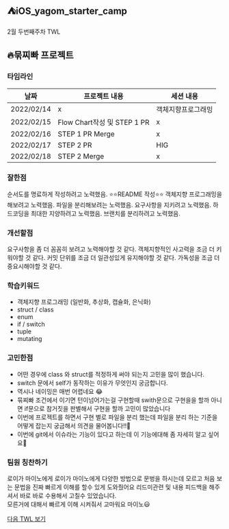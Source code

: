 ## ⛺️iOS_yagom_starter_camp

2월 두번째주차 TWL

## 🔥묶찌빠 프로젝트
### 타임라인

|날짜|프로젝트 내용|세션 내용|
|------|---|---|
|2022/02/14| x  | 객체지향프로그래밍  |
|2022/02/15|Flow Chart작성 및 STEP 1 PR|x|
|2022/02/16|STEP 1 PR Merge| x |
|2022/02/17|STEP 2 PR|HIG|
|2022/02/18|STEP 2 Merge|x|

### 잘한점
순서도를 명료하게 작성하려고 노력했음.
⭐️⭐️README 작성⭐️⭐️
객체지향 프로그래밍을 해보려고 노력했음.
파일을 분리해보려는 노력했음.
요구사항을 지키려고 노력했음.
하드코딩을 최대한 지양하려고 노력했음.
브랜치를 분리하려고 노력했음.

### 개선할점
요구사항을 좀 더 꼼꼼히 보려고 노력해야할 것 같다.
객체지향적인 사고력을 조금 더 키워야할 것 같다.
커밋 단위를 조금 더 일관성있게 유지해야할 것 같다.
가독성을 조금 더 중요시해야할 것 같다.

### 학습키워드
- 객체지향 프로그래밍 (일반화, 추상화, 캡슐화, 은닉화)
- struct / class
- enum
- if / switch
- tuple
- mutating


### 고민한점
-  어떤 경우에 class 와 struct를 적정하게 써야 되는지 고민을 많이 했습니다.
- switch 문에서 self가 동작하는 이유가 무엇인지 궁금합니다.
- 역시나 네이밍은 매번 어렵네요 😂
- 묶찌빠 조건에서 이기면 턴이넘어가는걸 구현할때 swith문으로 구현을을 할까 아니면 if문으로 참거짓을 판별해서 구현을 할까 고민이 많았습니다
- 이번에 프로젝트를 하면서 구현 별로 파일을 분리 했는데 파일을 분리 하는 기준을 어떻게 잡는지 궁금해서 의견을 물어봅니다!!🤔
- 이번에 git에서 이슈라는 기능이 있다고 하는데 이 기능에대해 좀 자세히 알고 싶어요🤔





### 팀원 칭찬하기
로이가 마이노에게
로이가 마이노에게  다양한  방법으로 문벙을 하시는데  모르고 처음 보는 문법을 진짜 빠르게 이해를
 할수 있게 도와줬어요
리드미관련 및 내용 피드백을  해주셔서  바로 바로 수용해서  고칠수 있었습니다.  
모른거에 대해서 빠르게 이해 시켜줘서 고마워요 마이노😃

[다음 TWL 보기](https://github.com/Roy-wonji/ios-yagom-academy/blob/main/TWL/2월/2022.2월%203주차.md)


